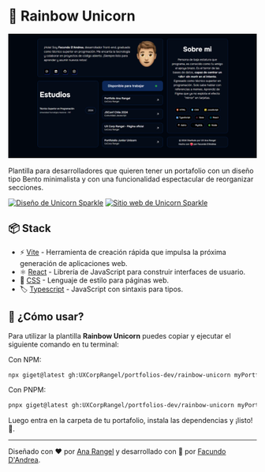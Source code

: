 # 🌈 Rainbow Unicorn

![Rainbow Unicorn](public/assets/imgs/rainbow-unicorm.png)

Plantilla para desarrolladores que quieren tener un portafolio con un diseño tipo Bento minimalista y con una funcionalidad espectacular de reorganizar secciones.

[![Diseño de Unicorn Sparkle](https://img.shields.io/badge/Figma-F24E1E?style=for-the-badge&logo=figma&logoColor=white)](https://www.figma.com/design/RPSa9nHARMmnTemhrGuTCZ/Portafolio-dev?node-id=44-1034&t=dIZVva7mcSSduV6j-1)
[![Sitio web de Unicorn Sparkle](https://img.shields.io/website?url=https%3A%2F%2Funicorn-sparkle.web.app&style=for-the-badge)](https://unicorn-sparkle.web.app)

## 📦 Stack

- ⚡ [Vite](https://vite.dev) - Herramienta de creación rápida que impulsa la próxima generación de aplicaciones web.
- ⚛️ [React](https://react.dev) - Librería de JavaScript para construir interfaces de usuario.
- 💅 [CSS](https://lenguajecss.com/css/) - Lenguaje de estilo para páginas web.
- 🏷️ [Typescript](https://www.typescriptlang.org) - JavaScript con sintaxis para tipos.

## 🤔 ¿Cómo usar?

Para utilizar la plantilla **Rainbow Unicorn** puedes copiar y ejecutar el siguiente comando en tu terminal:

Con NPM:

```bash
npx giget@latest gh:UXCorpRangel/portfolios-dev/rainbow-unicorn myPortfolio
```

Con PNPM:

```bash
pnpx giget@latest gh:UXCorpRangel/portfolios-dev/rainbow-unicorn myPortfolio
```

Luego entra en la carpeta de tu portafolio, instala las dependencias y ¡listo! 🎉.

---

Diseñado con ❤️ por [Ana Rangel](https://www.linkedin.com/in/ux-ana-rangel) y desarrollado con 💙 por [Facundo D'Andrea](https://facundodandrea.vercel.app).
